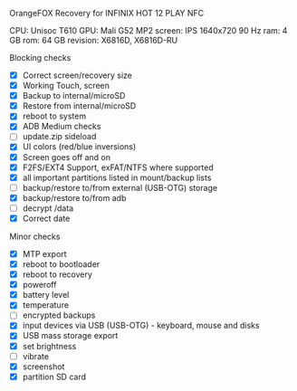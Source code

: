 OrangeFOX Recovery for INFINIX HOT 12 PLAY NFC

CPU: Unisoc T610
GPU: Mali G52 MP2
screen: IPS 1640x720 90 Hz
ram: 4 GB
rom: 64 GB
revision: X6816D, X6816D-RU

Blocking checks
- [X] Correct screen/recovery size
- [X] Working Touch, screen
- [X] Backup to internal/microSD
- [X] Restore from internal/microSD
- [X] reboot to system
- [X] ADB
Medium checks
- [ ] update.zip sideload
- [X] UI colors (red/blue inversions)
- [X] Screen goes off and on
- [X] F2FS/EXT4 Support, exFAT/NTFS where supported
- [X] all important partitions listed in mount/backup lists
- [ ] backup/restore to/from external (USB-OTG) storage
- [X] backup/restore to/from adb 
- [ ] decrypt /data
- [X] Correct date

Minor checks
- [X] MTP export
- [X] reboot to bootloader
- [X] reboot to recovery
- [X] poweroff
- [X] battery level
- [X] temperature
- [ ] encrypted backups
- [X] input devices via USB (USB-OTG) - keyboard, mouse and disks
- [X] USB mass storage export
- [X] set brightness
- [ ] vibrate
- [X] screenshot
- [X] partition SD card
